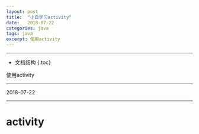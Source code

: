 ```yaml
---
layout: post
title:  "小白学习activity"
date:   2018-07-22
categories: java
tags: java
excerpt: 使用activity
---
```


---

* 文档结构
{:toc}

使用activity

---

2018-07-22

---

# activity

### 